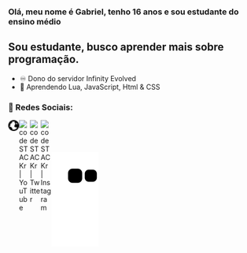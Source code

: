 ### Olá, meu nome é Gabriel, tenho 16 anos e sou estudante do ensino médio

## Sou estudante, busco aprender mais sobre programação.
- ♾ Dono do servidor Infinity Evolved
- 🌱 Aprendendo Lua, JavaScript, Html & CSS

### 📸 Redes Sociais:

[<img align="left" alt="codeSTACKr.com" width="22px" src="https://raw.githubusercontent.com/iconic/open-iconic/master/svg/globe.svg" />][website]
[<img align="left" alt="codeSTACKr | YouTube" width="22px" src="https://cdn.jsdelivr.net/npm/simple-icons@v3/icons/youtube.svg" />][youtube]
[<img align="left" alt="codeSTACKr | Twitter" width="22px" src="https://cdn.jsdelivr.net/npm/simple-icons@v3/icons/twitter.svg" />][twitter]
[<img align="left" alt="codeSTACKr | Instagram" width="22px" src="https://cdn.jsdelivr.net/npm/simple-icons@v3/icons/instagram.svg" />][instagram]

<br />
<br />
<br />

[website]: https://infinityevolved.online
[course]: http://vsCodeHero.com
[twitter]: https://twitter.com/moreiraffx
[youtube]: https://www.youtube.com/channel/UCOZgdRzEiTvJLKsSRIakoWg
[instagram]: https://instagram.com/gabrielm07._
[linkedin]: https://linkedin.com/in/codeSTACKr
[webdevplaylist]: https://www.youtube.com/playlist?list=PLkwxH9e_vrAJ0WbEsFA9W3I1W-g_BTsbt
[jsplaylist]: https://www.youtube.com/playlist?list=PLkwxH9e_vrALRJKu7wfXby3MKeflhTu6B
[cssplaylist]: https://www.youtube.com/playlist?list=PLkwxH9e_vrALSdvZuEh6gqQdmDoDIoqz4
[reactplaylist]: https://www.youtube.com/playlist?list=PLkwxH9e_vrAK4TdffpxKY3QGyHCpxFcQ0

![snake gif](https://github.com/GabrielUirauna/GabrielUirauna/blob/output/github-contribution-grid-snake.svg)
